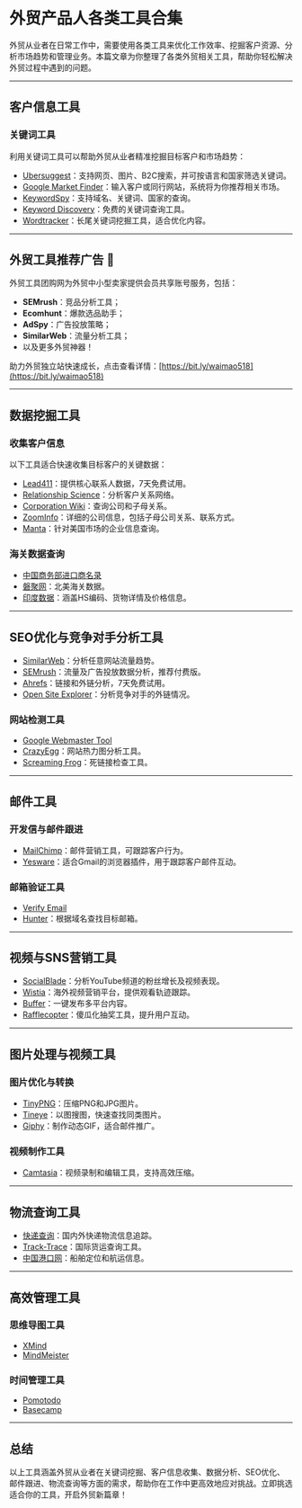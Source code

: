 # 外贸产品人各类工具合集

外贸从业者在日常工作中，需要使用各类工具来优化工作效率、挖掘客户资源、分析市场趋势和管理业务。本篇文章为你整理了各类外贸相关工具，帮助你轻松解决外贸过程中遇到的问题。

---

## 客户信息工具

### **关键词工具**
利用关键词工具可以帮助外贸从业者精准挖掘目标客户和市场趋势：
- [Ubersuggest](https://neilpatel.com/ubersuggest/)：支持网页、图片、B2C搜索，并可按语言和国家筛选关键词。
- [Google Market Finder](https://marketfinder.thinkwithgoogle.com/intl/en_gb/markets/)：输入客户或同行网站，系统将为你推荐相关市场。
- [KeywordSpy](http://keywordspy.com/)：支持域名、关键词、国家的查询。
- [Keyword Discovery](http://www.keyworddiscovery.com/search.html)：免费的关键词查询工具。
- [Wordtracker](https://www.wordtracker.com/)：长尾关键词挖掘工具，适合优化内容。

---

## **外贸工具推荐广告** 🎯

外贸工具团购网为外贸中小型卖家提供会员共享账号服务，包括：

- **SEMrush**：竞品分析工具；
- **Ecomhunt**：爆款选品助手；
- **AdSpy**：广告投放策略；
- **SimilarWeb**：流量分析工具；
- 以及更多外贸神器！

助力外贸独立站快速成长，点击查看详情：[https://bit.ly/waimao518](https://bit.ly/waimao518)

---

## 数据挖掘工具

### **收集客户信息**
以下工具适合快速收集目标客户的关键数据：
- [Lead411](https://lead411.com/)：提供核心联系人数据，7天免费试用。
- [Relationship Science](https://relationshipscience.com/)：分析客户关系网络。
- [Corporation Wiki](http://corporationwiki.com/)：查询公司和子母关系。
- [ZoomInfo](https://zoominfo.com/)：详细的公司信息，包括子母公司关系、联系方式。
- [Manta](http://www.manta.com/)：针对美国市场的企业信息查询。

### **海关数据查询**
- [中国商务部进口商名录](http://ccn.mofcom.gov.cn)
- [磐聚网](http://www.panjiva.com/)：北美海关数据。
- [印度数据](https://www.infodriveindia.com)：涵盖HS编码、货物详情及价格信息。

---

## SEO优化与竞争对手分析工具

- [SimilarWeb](https://similarweb.com/)：分析任意网站流量趋势。
- [SEMrush](https://semrush.com/)：流量及广告投放数据分析，推荐付费版。
- [Ahrefs](https://ahrefs.com/)：链接和外链分析，7天免费试用。
- [Open Site Explorer](https://moz.com/link-explorer)：分析竞争对手的外链情况。

### 网站检测工具
- [Google Webmaster Tool](https://www.google.com/webmasters/)
- [CrazyEgg](https://www.crazyegg.com/)：网站热力图分析工具。
- [Screaming Frog](https://www.screamingfrog.co.uk/)：死链接检查工具。

---

## 邮件工具

### **开发信与邮件跟进**
- [MailChimp](https://mailchimp.com/)：邮件营销工具，可跟踪客户行为。
- [Yesware](https://www.yesware.com/)：适合Gmail的浏览器插件，用于跟踪客户邮件互动。

### **邮箱验证工具**
- [Verify Email](https://verify-email.org/)
- [Hunter](https://hunter.io/)：根据域名查找目标邮箱。

---

## 视频与SNS营销工具

- [SocialBlade](https://socialblade.com/)：分析YouTube频道的粉丝增长及视频表现。
- [Wistia](https://wistia.com/)：海外视频营销平台，提供观看轨迹跟踪。
- [Buffer](https://buffer.com/)：一键发布多平台内容。
- [Rafflecopter](https://www.rafflecopter.com/)：傻瓜化抽奖工具，提升用户互动。

---

## 图片处理与视频工具

### **图片优化与转换**
- [TinyPNG](https://tinypng.com/)：压缩PNG和JPG图片。
- [Tineye](https://tineye.com/)：以图搜图，快速查找同类图片。
- [Giphy](https://giphy.com/)：制作动态GIF，适合邮件推广。

### **视频制作工具**
- [Camtasia](https://www.techsmith.com/camtasia.html)：视频录制和编辑工具，支持高效压缩。

---

## 物流查询工具

- [快递查询](http://www.kuaidi100.com/)：国内外快递物流信息追踪。
- [Track-Trace](https://www.track-trace.com/)：国际货运查询工具。
- [中国港口网](http://www.chinaports.com/)：船舶定位和航运信息。

---

## 高效管理工具

### **思维导图工具**
- [XMind](https://xmind.net/)
- [MindMeister](https://mindmeister.com/)

### **时间管理工具**
- [Pomotodo](https://pomotodo.com/)
- [Basecamp](https://basecamp.com/)

---

## 总结

以上工具涵盖外贸从业者在关键词挖掘、客户信息收集、数据分析、SEO优化、邮件跟进、物流查询等方面的需求，帮助你在工作中更高效地应对挑战。立即挑选适合你的工具，开启外贸新篇章！
